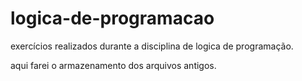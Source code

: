 # logica-de-programacao
exercícios realizados durante a disciplina de logica de programação.

aqui farei o armazenamento dos arquivos antigos.
